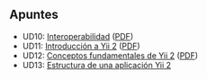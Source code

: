 ## Apuntes

- UD10: [Interoperabilidad](interoperabilidad.html)
  ([PDF](interoperabilidad.pdf))
- UD11: [Introducción a Yii 2](introduccion-a-yii2.html)
  ([PDF](introduccion-a-yii2.pdf))
- UD12: [Conceptos fundamentales de Yii 2](conceptos-fundamentales-de-yii2.html)
  ([PDF](conceptos-fundamentales-de-yii2.pdf))
- UD13: [Estructura de una aplicación Yii 2](estructura-de-una-aplicacion-yii2.html)
